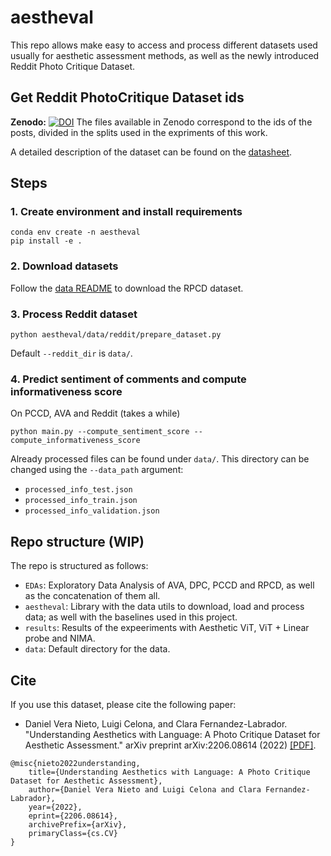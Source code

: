 # aestheval

This repo allows make easy to access and process different datasets used usually for aesthetic assessment methods, as well as the newly introduced Reddit Photo Critique Dataset.

## Get Reddit PhotoCritique Dataset ids
__Zenodo:__ [![DOI](https://zenodo.org/badge/DOI/10.5281/zenodo.6656802.svg)](https://zenodo.org/record/6985507)
The files available in Zenodo correspond to the ids of the posts, divided in the splits used in the expriments of this work.

A detailed description of the dataset can be found on the [datasheet](data/datasheet.md).

## Steps

### 1. Create environment and install requirements

```
conda env create -n aestheval
pip install -e .
```

### 2. Download datasets

Follow the [data README](https://github.com/mediatechnologycenter/aestheval/tree/main/data) to download the RPCD dataset.

### 3. Process Reddit dataset

```
python aestheval/data/reddit/prepare_dataset.py
```

Default `--reddit_dir` is `data/`.

### 4. Predict sentiment of comments and compute informativeness score

On PCCD, AVA and Reddit (takes a while)

```
python main.py --compute_sentiment_score --compute_informativeness_score
```

Already processed files can be found under `data/`. This directory can be changed using the `--data_path` argument:

- ``processed_info_test.json`` 
- ``processed_info_train.json`` 
- ``processed_info_validation.json``

## Repo structure (WIP)

The repo is structured as follows:
- `EDAs`: Exploratory Data Analysis of AVA, DPC, PCCD and RPCD, as well as the concatenation of them all.
- `aestheval`: Library with the data utils to download, load and process data; as well with the baselines used in this project.
- `results`: Results of the expeeriments with Aesthetic ViT, ViT + Linear probe and NIMA.
- `data`: Default directory for the data.


## Cite
If you use this dataset, please cite the following paper:
* Daniel Vera Nieto, Luigi Celona, and Clara Fernandez-Labrador. "Understanding Aesthetics with Language: A Photo Critique Dataset for Aesthetic Assessment." arXiv preprint arXiv:2206.08614 (2022) [[PDF]](https://arxiv.org/abs/2206.08614).

```
@misc{nieto2022understanding,
    title={Understanding Aesthetics with Language: A Photo Critique Dataset for Aesthetic Assessment},
    author={Daniel Vera Nieto and Luigi Celona and Clara Fernandez-Labrador},
    year={2022},
    eprint={2206.08614},
    archivePrefix={arXiv},
    primaryClass={cs.CV}
}
```
